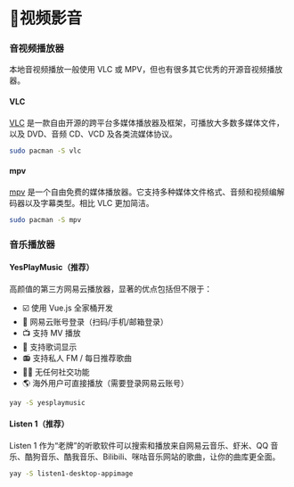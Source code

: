 # 🎥视频影音

### 音视频播放器

本地音视频播放一般使用 VLC 或 MPV，但也有很多其它优秀的开源音视频播放器。

#### VLC

[VLC](https://www.videolan.org/vlc/) 是一款自由开源的跨平台多媒体播放器及框架，可播放大多数多媒体文件，以及 DVD、音频 CD、VCD 及各类流媒体协议。

``` bash 
sudo pacman -S vlc
```

#### mpv

[mpv](https://mpv.io/) 是一个自由免费的媒体播放器。它支持多种媒体文件格式、音频和视频编解码器以及字幕类型。相比 VLC 更加简洁。

```bash
sudo pacman -S mpv
```

### 音乐播放器

#### YesPlayMusic（推荐）

高颜值的第三方网易云播放器，显著的优点包括但不限于：

- ☑️ 使用 Vue.js 全家桶开发
- 🔴 网易云账号登录（扫码/手机/邮箱登录）
- 📺 支持 MV 播放
- 📃 支持歌词显示
- 📻 支持私人 FM / 每日推荐歌曲
- 🚫🤝 无任何社交功能
- 🌎 海外用户可直接播放（需要登录网易云账号）

```bash
yay -S yesplaymusic
```

#### Listen 1（推荐）

Listen 1 作为“老牌”的听歌软件可以搜索和播放来自网易云音乐、虾米、QQ 音乐、酷狗音乐、酷我音乐、Bilibili、咪咕音乐网站的歌曲，让你的曲库更全面。

```bash
yay -S listen1-desktop-appimage
```

